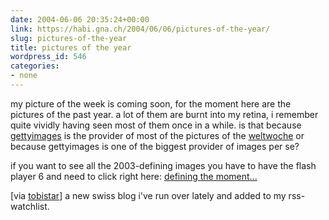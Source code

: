 ```yaml
---
date: 2004-06-06 20:35:24+00:00
link: https://habi.gna.ch/2004/06/06/pictures-of-the-year/
slug: pictures-of-the-year
title: pictures of the year
wordpress_id: 546
categories:
- none
---
```


my picture of the week is coming soon, for the moment here are the pictures of the past year.
a lot of them are burnt into my retina, i remember quite vividly having seen most of them once in a while. is that because [gettyimages](http://gettyimages.com/) is the provider of most of the pictures of the [weltwoche](http://www.weltwoche.ch/) or because gettyimages is one of the biggest provider of images per se?

if you want to see all the 2003-defining images you have to have the flash player 6 and need to click right here: [defining the moment...](http://corporate.gettyimages.com/marketing/m12/YIR2003/index.asp?language=en-us)

[via [tobistar](http://www.tobistar.com/archiv/000193.php)] a new swiss blog i've run over lately and added to my rss-watchlist.
